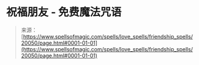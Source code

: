 <!--yml

category: 未分类

date: 2024-06-12 19:02:31

-->

# 祝福朋友 - 免费魔法咒语

> 来源：[https://www.spellsofmagic.com/spells/love_spells/friendship_spells/20050/page.html#0001-01-01](https://www.spellsofmagic.com/spells/love_spells/friendship_spells/20050/page.html#0001-01-01)
